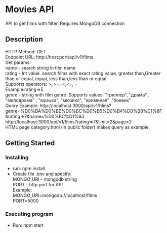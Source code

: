 # Movies API

API to get films with filter. Requires MongoDB connection

## Description

HTTP Method: GET\
Endpoint URL: http://host:port/api/v1/films \
Get params: \
name - search string in film name     \
rating - Int value. search films with exact rating value, greater than,Greater than or equal,  equal, less than,less than or equal \
Supports operators: >, >=, <,<=,  =  \
Example:rating=>5   \
genre - string with film genre .Supports values: "триллер", "драма" , "мелодрама" , "музыка", "мюзикл", "криминал" ,"боевик" \
Query Example: http://localhost:3000/api/v1/films?genre=%D0%BA%D0%BE%D0%BC%D0%B5%D0%B4%D0%B8%D1%8F&rating=>7&name=%D0%BC%D1%83 \
http://localhost:3000/api/v1/films?rating=>7&limit=2&page=2 \
HTML page category.html (in public folder) makes query as example. 
## Getting Started

### Installing
* run: npm install   
* Create file .env and specify: \
MONGO_URI - mongodb string \
PORT - http port for API \
Example: \
MONGO_URI=mongodb://localhost/films \
PORT=5000

### Executing program

* Run: npm start

 